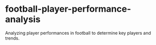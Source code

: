 # football-player-performance-analysis
Analyzing player performances in football to determine key players and trends.
